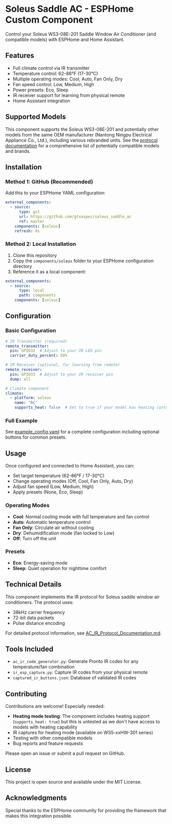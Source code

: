 # Soleus Saddle AC - ESPHome Custom Component

Control your Soleus WS3-08E-201 Saddle Window Air Conditioner (and compatible models) with ESPHome and Home Assistant.

## Features

- Full climate control via IR transmitter
- Temperature control: 62-86°F (17-30°C)
- Multiple operating modes: Cool, Auto, Fan Only, Dry
- Fan speed control: Low, Medium, High
- Power presets: Eco, Sleep
- IR receiver support for learning from physical remote
- Home Assistant integration

## Supported Models

This component supports the Soleus WS3-08E-201 and potentially other models from the same OEM manufacturer (Nantong Ningpu Electrical Appliance Co., Ltd.), including various rebranded units. See the [protocol documentation](AC_IR_Protocol_Documentation.md) for a comprehensive list of potentially compatible models and brands.

## Installation

### Method 1: GitHub (Recommended)

Add this to your ESPHome YAML configuration:

```yaml
external_components:
  - source:
      type: git
      url: https://github.com/gtxaspec/soleus_saddle_ac
      ref: master
    components: [soleus]
    refresh: 0s
```

### Method 2: Local Installation

1. Clone this repository
2. Copy the `components/soleus` folder to your ESPHome configuration directory
3. Reference it as a local component:

```yaml
external_components:
  - source:
      type: local
      path: components
    components: [soleus]
```

## Configuration

### Basic Configuration

```yaml
# IR Transmitter (required)
remote_transmitter:
  pin: GPIO32  # Adjust to your IR LED pin
  carrier_duty_percent: 50%

# IR Receiver (optional, for learning from remote)
remote_receiver:
  pin: GPIO33  # Adjust to your IR receiver pin
  dump: all

# Climate component
climate:
  - platform: soleus
    name: "AC"
    supports_heat: false  # Set to true if your model has heating (untested - we need community feedback)
```

### Full Example

See [example_config.yaml](components/soleus/example_config.yaml) for a complete configuration including optional buttons for common presets.

## Usage

Once configured and connected to Home Assistant, you can:

- Set target temperature (62-86°F / 17-30°C)
- Change operating modes (Off, Cool, Fan Only, Auto, Dry)
- Adjust fan speed (Low, Medium, High)
- Apply presets (None, Eco, Sleep)

### Operating Modes

- **Cool**: Normal cooling mode with full temperature and fan control
- **Auto**: Automatic temperature control
- **Fan Only**: Circulate air without cooling
- **Dry**: Dehumidification mode (fan locked to Low)
- **Off**: Turn off the unit

### Presets

- **Eco**: Energy-saving mode
- **Sleep**: Quiet operation for nighttime comfort

## Technical Details

This component implements the IR protocol for Soleus saddle window air conditioners. The protocol uses:
- 38kHz carrier frequency
- 72-bit data packets
- Pulse distance encoding

For detailed protocol information, see [AC_IR_Protocol_Documentation.md](AC_IR_Protocol_Documentation.md).

## Tools Included

- `ac_ir_code_generator.py`: Generate Pronto IR codes for any temperature/fan combination
- `ir_esp_capture.py`: Capture IR codes from your physical remote
- `captured_ir_buttons.json`: Database of validated IR codes

## Contributing

Contributions are welcome! Especially needed:
- **Heating mode testing**: The component includes heating support (`supports_heat: true`) but this is untested as we don't have access to models with heating capability
- IR captures for heating mode (available on WS5-xxHW-301 series)
- Testing with other compatible models
- Bug reports and feature requests

Please open an issue or submit a pull request on GitHub.

## License

This project is open source and available under the MIT License.

## Acknowledgments

Special thanks to the ESPHome community for providing the framework that makes this integration possible.
